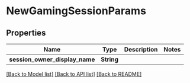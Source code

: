 # NewGamingSessionParams

## Properties

Name | Type | Description | Notes
------------ | ------------- | ------------- | -------------
**session_owner_display_name** | **String** |  | 

[[Back to Model list]](../README.md#documentation-for-models) [[Back to API list]](../README.md#documentation-for-api-endpoints) [[Back to README]](../README.md)


